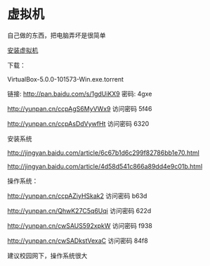 # 虚拟机

自己做的东西，把电脑弄坏是很简单

[安装虚拟机](http://jingyan.baidu.com/article/08b6a591e505cb14a809220c.html)

下载：

VirtualBox-5.0.0-101573-Win.exe.torrent

链接: http://pan.baidu.com/s/1gdUiKX9 密码: 4gxe

http://yunpan.cn/ccpAgS6MyVWx9 访问密码 5f46

http://yunpan.cn/ccpAsDdVywfHt 访问密码 6320

安装系统

http://jingyan.baidu.com/article/6c67b1d6c299f82786bb1e70.html

http://jingyan.baidu.com/article/4d58d541c866a89dd4e9c01b.html

操作系统：

http://yunpan.cn/ccpAZiyHSkak2 访问密码 b63d

http://yunpan.cn/QhwK27C5q6Uqi 访问密码 622d

http://yunpan.cn/cwSAUS592xpkW 访问密码 f938

http://yunpan.cn/cwSADkstVexaC 访问密码 84f8

建议校园网下，操作系统很大
